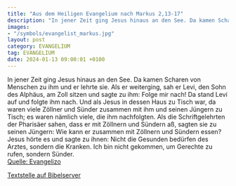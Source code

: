 ```yaml
---
title: "Aus dem Heiligen Evangelium nach Markus 2,13-17"
description: "In jener Zeit ging Jesus hinaus an den See. Da kamen Scharen von Menschen zu ihm und er lehrte sie. Als er weiterging, sah er Levi, den Sohn des Alphäus, am Zoll sitzen und sagte zu ihm: Folge mir nach! Da stand Levi auf und folgte ihm nach. Und als Jesus in dessen Haus zu Tisch ...."
images:
- "/symbols/evangelist_markus.jpg"
layout: post
category: EVANGELIUM
tag: EVANGELIUM
date: 2024-01-13 09:00:01 +0100
---
```

In jener Zeit ging Jesus hinaus an den See. Da kamen Scharen von Menschen zu ihm und er lehrte sie.
Als er weiterging, sah er Levi, den Sohn des Alphäus, am Zoll sitzen und sagte zu ihm: Folge mir nach! Da stand Levi auf und folgte ihm nach.
Und als Jesus in dessen Haus zu Tisch war, da waren viele Zöllner und Sünder zusammen mit ihm und seinen Jüngern zu Tisch; es waren nämlich viele, die ihm nachfolgten.<!--more-->
Als die Schriftgelehrten der Pharisäer sahen, dass er mit Zöllnern und Sündern aß, sagten sie zu seinen Jüngern: Wie kann er zusammen mit Zöllnern und Sündern essen?
Jesus hörte es und sagte zu ihnen: Nicht die Gesunden bedürfen des Arztes, sondern die Kranken. Ich bin nicht gekommen, um Gerechte zu rufen, sondern Sünder.<br>
[Quelle: Evangelizo](https://evangeliumtagfuertag.org/DE/gospel)

[Textstelle auf Bibelserver](https://www.bibleserver.com/EU/Markus2,13-17)
